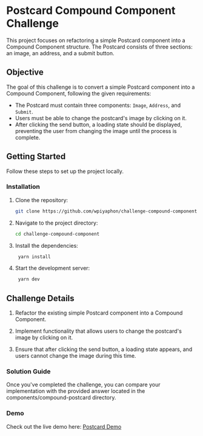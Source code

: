 # Postcard Compound Component Challenge

This project focuses on refactoring a simple Postcard component into a Compound Component structure. The Postcard consists of three sections: an image, an address, and a submit button.

## Objective

The goal of this challenge is to convert a simple Postcard component into a Compound Component, following the given requirements:

- The Postcard must contain three components: `Image`, `Address`, and `Submit`.
- Users must be able to change the postcard's image by clicking on it.
- After clicking the send button, a loading state should be displayed, preventing the user from changing the image until the process is complete.

## Getting Started

Follow these steps to set up the project locally.

### Installation

1. Clone the repository:
   ```sh
   git clone https://github.com/wpiyaphon/challenge-compound-component.git
   ```
2. Navigate to the project directory:
   ```sh
   cd challenge-compound-component
   ```
3. Install the dependencies:
   ```sh
    yarn install
   ```
4. Start the development server:
   ```sh
    yarn dev
   ```

## Challenge Details

1. Refactor the existing simple Postcard component into a Compound Component.

2. Implement functionality that allows users to change the postcard's image by clicking on it.

3. Ensure that after clicking the send button, a loading state appears, and users cannot change the image during this time.

### Solution Guide

Once you've completed the challenge, you can compare your implementation with the provided answer located in the components/compound-postcard directory.

### Demo

Check out the live demo here: [Postcard Demo](https://wpiyaphon.github.io/challenge-compound-component/)
